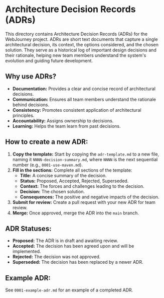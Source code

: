 # Architecture Decision Records (ADRs)

This directory contains Architecture Decision Records (ADRs) for the WebJourney project. ADRs are short text documents that capture a single architectural decision, its context, the options considered, and the chosen solution. They serve as a historical log of important design decisions and their rationale, helping new team members understand the system's evolution and guiding future development.

## Why use ADRs?

*   **Documentation:** Provides a clear and concise record of architectural decisions.
*   **Communication:** Ensures all team members understand the rationale behind decisions.
*   **Consistency:** Promotes consistent application of architectural principles.
*   **Accountability:** Assigns ownership to decisions.
*   **Learning:** Helps the team learn from past decisions.

## How to create a new ADR:

1.  **Copy the template:** Start by copying the `adr-template.md` to a new file, naming it `NNNN-decision-summary.md`, where `NNNN` is the next sequential number (e.g., `0001-use-maven.md`).
2.  **Fill in the sections:** Complete all sections of the template:
    *   **Title:** A concise summary of the decision.
    *   **Status:** Proposed, Accepted, Rejected, Superseded.
    *   **Context:** The forces and challenges leading to the decision.
    *   **Decision:** The chosen solution.
    *   **Consequences:** The positive and negative impacts of the decision.
3.  **Submit for review:** Create a pull request with your new ADR for team review.
4.  **Merge:** Once approved, merge the ADR into the `main` branch.

## ADR Statuses:

*   **Proposed:** The ADR is in draft and awaiting review.
*   **Accepted:** The decision has been agreed upon and will be implemented.
*   **Rejected:** The decision was not approved.
*   **Superseded:** The decision has been replaced by a newer ADR.

## Example ADR:

See `0001-example-adr.md` for an example of a completed ADR. 